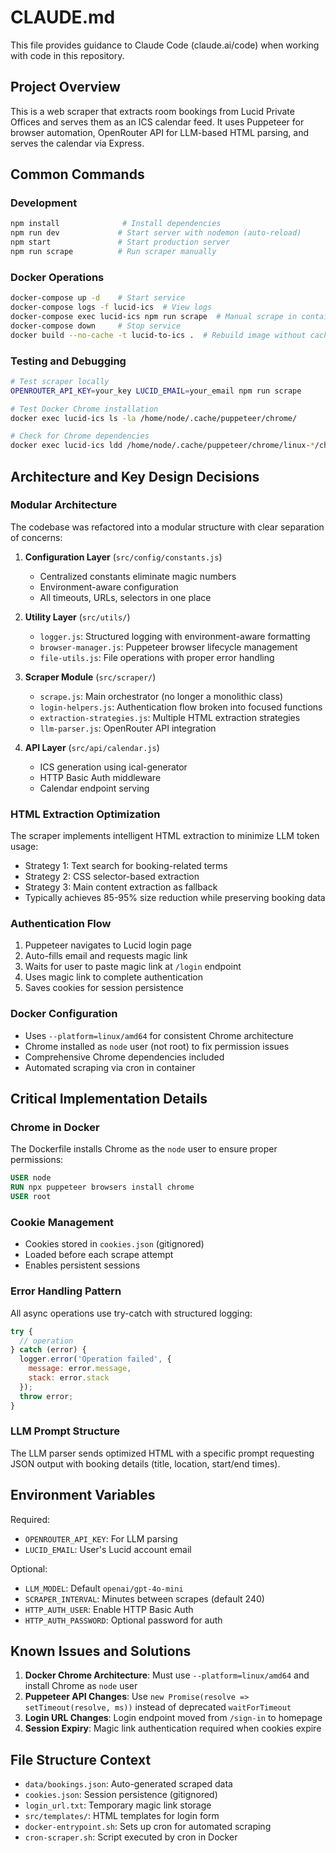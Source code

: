 # CLAUDE.md

This file provides guidance to Claude Code (claude.ai/code) when working with code in this repository.

## Project Overview

This is a web scraper that extracts room bookings from Lucid Private Offices and serves them as an ICS calendar feed. It uses Puppeteer for browser automation, OpenRouter API for LLM-based HTML parsing, and serves the calendar via Express.

## Common Commands

### Development
```bash
npm install              # Install dependencies
npm run dev             # Start server with nodemon (auto-reload)
npm start               # Start production server
npm run scrape          # Run scraper manually
```

### Docker Operations
```bash
docker-compose up -d    # Start service
docker-compose logs -f lucid-ics  # View logs
docker-compose exec lucid-ics npm run scrape  # Manual scrape in container
docker-compose down     # Stop service
docker build --no-cache -t lucid-to-ics .  # Rebuild image without cache
```

### Testing and Debugging
```bash
# Test scraper locally
OPENROUTER_API_KEY=your_key LUCID_EMAIL=your_email npm run scrape

# Test Docker Chrome installation
docker exec lucid-ics ls -la /home/node/.cache/puppeteer/chrome/

# Check for Chrome dependencies
docker exec lucid-ics ldd /home/node/.cache/puppeteer/chrome/linux-*/chrome-linux64/chrome
```

## Architecture and Key Design Decisions

### Modular Architecture
The codebase was refactored into a modular structure with clear separation of concerns:

1. **Configuration Layer** (`src/config/constants.js`)
   - Centralized constants eliminate magic numbers
   - Environment-aware configuration
   - All timeouts, URLs, selectors in one place

2. **Utility Layer** (`src/utils/`)
   - `logger.js`: Structured logging with environment-aware formatting
   - `browser-manager.js`: Puppeteer browser lifecycle management
   - `file-utils.js`: File operations with proper error handling

3. **Scraper Module** (`src/scraper/`)
   - `scrape.js`: Main orchestrator (no longer a monolithic class)
   - `login-helpers.js`: Authentication flow broken into focused functions
   - `extraction-strategies.js`: Multiple HTML extraction strategies
   - `llm-parser.js`: OpenRouter API integration

4. **API Layer** (`src/api/calendar.js`)
   - ICS generation using ical-generator
   - HTTP Basic Auth middleware
   - Calendar endpoint serving

### HTML Extraction Optimization
The scraper implements intelligent HTML extraction to minimize LLM token usage:
- Strategy 1: Text search for booking-related terms
- Strategy 2: CSS selector-based extraction
- Strategy 3: Main content extraction as fallback
- Typically achieves 85-95% size reduction while preserving booking data

### Authentication Flow
1. Puppeteer navigates to Lucid login page
2. Auto-fills email and requests magic link
3. Waits for user to paste magic link at `/login` endpoint
4. Uses magic link to complete authentication
5. Saves cookies for session persistence

### Docker Configuration
- Uses `--platform=linux/amd64` for consistent Chrome architecture
- Chrome installed as `node` user (not root) to fix permission issues
- Comprehensive Chrome dependencies included
- Automated scraping via cron in container

## Critical Implementation Details

### Chrome in Docker
The Dockerfile installs Chrome as the `node` user to ensure proper permissions:
```dockerfile
USER node
RUN npx puppeteer browsers install chrome
USER root
```

### Cookie Management
- Cookies stored in `cookies.json` (gitignored)
- Loaded before each scrape attempt
- Enables persistent sessions

### Error Handling Pattern
All async operations use try-catch with structured logging:
```javascript
try {
  // operation
} catch (error) {
  logger.error('Operation failed', { 
    message: error.message,
    stack: error.stack 
  });
  throw error;
}
```

### LLM Prompt Structure
The LLM parser sends optimized HTML with a specific prompt requesting JSON output with booking details (title, location, start/end times).

## Environment Variables

Required:
- `OPENROUTER_API_KEY`: For LLM parsing
- `LUCID_EMAIL`: User's Lucid account email

Optional:
- `LLM_MODEL`: Default `openai/gpt-4o-mini`
- `SCRAPER_INTERVAL`: Minutes between scrapes (default 240)
- `HTTP_AUTH_USER`: Enable HTTP Basic Auth
- `HTTP_AUTH_PASSWORD`: Optional password for auth

## Known Issues and Solutions

1. **Docker Chrome Architecture**: Must use `--platform=linux/amd64` and install Chrome as `node` user
2. **Puppeteer API Changes**: Use `new Promise(resolve => setTimeout(resolve, ms))` instead of deprecated `waitForTimeout`
3. **Login URL Changes**: Login endpoint moved from `/sign-in` to homepage
4. **Session Expiry**: Magic link authentication required when cookies expire

## File Structure Context

- `data/bookings.json`: Auto-generated scraped data
- `cookies.json`: Session persistence (gitignored)
- `login_url.txt`: Temporary magic link storage
- `src/templates/`: HTML templates for login form
- `docker-entrypoint.sh`: Sets up cron for automated scraping
- `cron-scraper.sh`: Script executed by cron in Docker